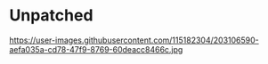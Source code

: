 # Unpatched
https://user-images.githubusercontent.com/115182304/203106590-aefa035a-cd78-47f9-8769-60deacc8466c.jpg
